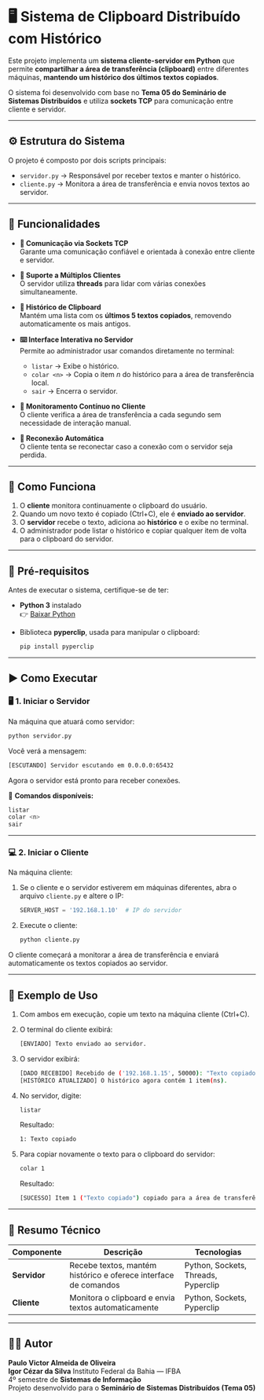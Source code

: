 # 🖥️ Sistema de Clipboard Distribuído com Histórico

Este projeto implementa um **sistema cliente-servidor em Python** que permite **compartilhar a área de transferência (clipboard)** entre diferentes máquinas, **mantendo um histórico dos últimos textos copiados**.  

O sistema foi desenvolvido com base no **Tema 05 do Seminário de Sistemas Distribuídos** e utiliza **sockets TCP** para comunicação entre cliente e servidor.

---

## ⚙️ Estrutura do Sistema

O projeto é composto por dois scripts principais:

- `servidor.py` → Responsável por receber textos e manter o histórico.  
- `cliente.py` → Monitora a área de transferência e envia novos textos ao servidor.  

---

## 🧩 Funcionalidades

- **📡 Comunicação via Sockets TCP**  
  Garante uma comunicação confiável e orientada à conexão entre cliente e servidor.

- **👥 Suporte a Múltiplos Clientes**  
  O servidor utiliza **threads** para lidar com várias conexões simultaneamente.

- **🧠 Histórico de Clipboard**  
  Mantém uma lista com os **últimos 5 textos copiados**, removendo automaticamente os mais antigos.

- **⌨️ Interface Interativa no Servidor**  
  Permite ao administrador usar comandos diretamente no terminal:
  - `listar` → Exibe o histórico.  
  - `colar <n>` → Copia o item *n* do histórico para a área de transferência local.  
  - `sair` → Encerra o servidor.

- **🔄 Monitoramento Contínuo no Cliente**  
  O cliente verifica a área de transferência a cada segundo sem necessidade de interação manual.

- **🔁 Reconexão Automática**  
  O cliente tenta se reconectar caso a conexão com o servidor seja perdida.

---

## 🧠 Como Funciona

1. O **cliente** monitora continuamente o clipboard do usuário.  
2. Quando um novo texto é copiado (Ctrl+C), ele é **enviado ao servidor**.  
3. O **servidor** recebe o texto, adiciona ao **histórico** e o exibe no terminal.  
4. O administrador pode listar o histórico e copiar qualquer item de volta para o clipboard do servidor.

---

## 🧰 Pré-requisitos

Antes de executar o sistema, certifique-se de ter:

- **Python 3** instalado  
  👉 [Baixar Python](https://www.python.org/downloads/)

- Biblioteca **pyperclip**, usada para manipular o clipboard:

  ```bash
  pip install pyperclip
  ```

---

## ▶️ Como Executar

### 🖥️ 1. Iniciar o Servidor

Na máquina que atuará como servidor:

```bash
python servidor.py
```

Você verá a mensagem:

```bash
[ESCUTANDO] Servidor escutando em 0.0.0.0:65432
```

Agora o servidor está pronto para receber conexões.

💬 **Comandos disponíveis:**

```bash
listar
colar <n>
sair
```

---

### 💻 2. Iniciar o Cliente

Na máquina cliente:

1. Se o cliente e o servidor estiverem em máquinas diferentes, abra o arquivo `cliente.py` e altere o IP:

   ```python
   SERVER_HOST = '192.168.1.10'  # IP do servidor

   ```

2. Execute o cliente:

   ```bash
   python cliente.py
   ```

O cliente começará a monitorar a área de transferência e enviará automaticamente os textos copiados ao servidor.

---

## 🧪 Exemplo de Uso

1. Com ambos em execução, copie um texto na máquina cliente (Ctrl+C).  
2. O terminal do cliente exibirá:

   ```bash
   [ENVIADO] Texto enviado ao servidor.
   ```

3. O servidor exibirá:

   ```bash
   [DADO RECEBIDO] Recebido de ('192.168.1.15', 50000): "Texto copiado"
   [HISTÓRICO ATUALIZADO] O histórico agora contém 1 item(ns).
   ```

4. No servidor, digite:

   ```bash
   listar
   ```

   Resultado:

   ```bash
   1: Texto copiado
   ```

5. Para copiar novamente o texto para o clipboard do servidor:

   ```bash
   colar 1
   ```

   Resultado:

   ```bash
   [SUCESSO] Item 1 ("Texto copiado") copiado para a área de transferência do servidor!
   ```

---

## 🧾 Resumo Técnico

| Componente | Descrição | Tecnologias |
|-------------|------------|--------------|
| **Servidor** | Recebe textos, mantém histórico e oferece interface de comandos | Python, Sockets, Threads, Pyperclip |
| **Cliente** | Monitora o clipboard e envia textos automaticamente | Python, Sockets, Pyperclip |

---

## 👨‍💻 Autor

**Paulo Victor Almeida de Oliveira**  
**Igor Cézar da Silva**
Instituto Federal da Bahia — IFBA  
4º semestre de **Sistemas de Informação**  
Projeto desenvolvido para o **Seminário de Sistemas Distribuídos (Tema 05)**
